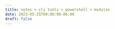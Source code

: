 ```yaml
---
title: notes > cli tools > powershell > modules
date: 2023-05-25T00:00:00-06:00
draft: false
---
```


